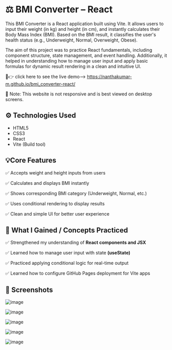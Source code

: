 # ⚖️ BMI Converter – React 

This BMI Converter is a  React application built using Vite. It allows users to input their weight (in kg) and height (in cm), and instantly calculates their Body Mass Index (BMI). Based on the BMI result, it classifies the user's health status (e.g., Underweight, Normal, Overweight, Obese).

The aim of this project was to practice React fundamentals, including component structure, state management, and event handling. Additionally, it helped in understanding how to manage user input and apply basic formulas for dynamic result rendering in a clean and intuitive UI.

🔗👉 click here to see the live demo--> https://nanthakumar-m.github.io/bmi_converter-react/

🚫 Note: This website is not responsive and is best viewed on desktop screens.

## ⚙️ Technologies Used

- HTML5
- CSS3
- React
- Vite (Build tool)

## 💡Core Features

✅ Accepts weight and height inputs from users

✅ Calculates and displays BMI instantly

✅ Shows corresponding BMI category (Underweight, Normal, etc.)

✅ Uses conditional rendering to display results

✅ Clean and simple UI for better user experience

## 🎯 What I Gained  / Concepts Practiced

✅ Strengthened my understanding of **React components and JSX**

✅ Learned how to manage user input with state **(useState)**

✅ Practiced applying conditional logic for real-time output

✅ Learned how to configure GitHub Pages deployment for Vite apps

## 📸 Screenshots

![image](https://github.com/user-attachments/assets/fb8c2661-6ca1-4f49-aa9f-c2166e7b1ba2)

![image](https://github.com/user-attachments/assets/cb79cdff-53bd-4d39-96ab-1c02991c15e0)

![image](https://github.com/user-attachments/assets/93bcd030-e0fd-4b7e-8a86-6abb4acddda6)

![image](https://github.com/user-attachments/assets/af8d2c35-f16d-4031-9983-0db74fe918c8)

![image](https://github.com/user-attachments/assets/878a5c97-3f18-44ea-ae28-b4352ad05c93)

